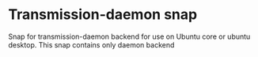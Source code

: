 # Transmission-daemon snap
Snap for transmission-daemon backend for use on Ubuntu core or ubuntu desktop. 
This snap contains only daemon backend
